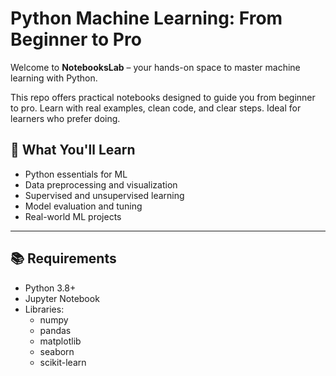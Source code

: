 # Python Machine Learning: From Beginner to Pro

Welcome to **NotebooksLab** – your hands-on space to master machine learning with Python.

This repo offers practical notebooks designed to guide you from beginner to pro. Learn with real examples, clean code, and clear steps. Ideal for learners who prefer doing.

## 🚀 What You'll Learn

- Python essentials for ML
- Data preprocessing and visualization
- Supervised and unsupervised learning
- Model evaluation and tuning
- Real-world ML projects

---

## 📚 Requirements

- Python 3.8+
- Jupyter Notebook
- Libraries:
  - numpy
  - pandas
  - matplotlib
  - seaborn
  - scikit-learn
